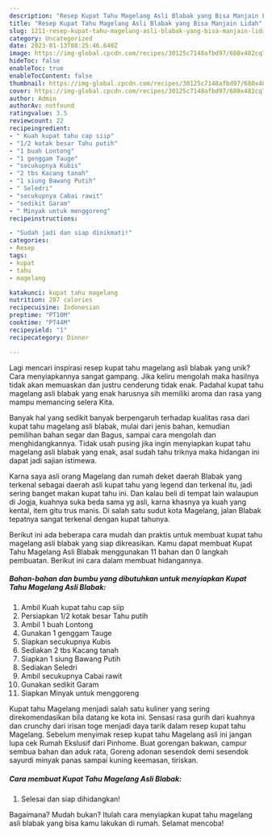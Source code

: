 ```yaml
---
description: "Resep Kupat Tahu Magelang Asli Blabak yang Bisa Manjain Lidah"
title: "Resep Kupat Tahu Magelang Asli Blabak yang Bisa Manjain Lidah"
slug: 1211-resep-kupat-tahu-magelang-asli-blabak-yang-bisa-manjain-lidah
category: Uncategorized
date: 2023-01-13T08:25:46.640Z
image: https://img-global.cpcdn.com/recipes/30125c7148afbd97/680x482cq70/kupat-tahu-magelang-asli-blabak-foto-resep-utama.jpg
hideToc: false
enableToc: true
enableTocContent: false
thumbnail: https://img-global.cpcdn.com/recipes/30125c7148afbd97/680x482cq70/kupat-tahu-magelang-asli-blabak-foto-resep-utama.jpg
cover: https://img-global.cpcdn.com/recipes/30125c7148afbd97/680x482cq70/kupat-tahu-magelang-asli-blabak-foto-resep-utama.jpg
author: Admin
authorAv: notfound
ratingvalue: 3.5
reviewcount: 22
recipeingredient:
- " Kuah kupat tahu cap siip"
- "1/2 kotak besar Tahu putih"
- "1 buah Lontong"
- "1 genggam Tauge"
- "secukupnya Kubis"
- "2 tbs Kacang tanah"
- "1 siung Bawang Putih"
- " Seledri"
- "secukupnya Cabai rawit"
- "sedikit Garam"
- " Minyak untuk menggoreng"
recipeinstructions:

- "Sudah jadi dan siap dinikmati!"
categories:
- Resep
tags:
- kupat
- tahu
- magelang

katakunci: kupat tahu magelang 
nutrition: 287 calories
recipecuisine: Indonesian
preptime: "PT10M"
cooktime: "PT44M"
recipeyield: "1"
recipecategory: Dinner

---
```





Lagi mencari inspirasi resep kupat tahu magelang asli blabak yang unik? Cara menyiapkannya sangat gampang. Jika keliru mengolah maka hasilnya tidak akan memuaskan dan justru cenderung tidak enak. Padahal kupat tahu magelang asli blabak yang enak harusnya sih memiliki aroma dan rasa yang mampu memancing selera Kita.





Banyak hal yang sedikit banyak berpengaruh terhadap kualitas rasa dari kupat tahu magelang asli blabak, mulai dari jenis bahan, kemudian pemilihan bahan segar dan Bagus, sampai cara mengolah dan menghidangkannya. Tidak usah pusing jika ingin menyiapkan kupat tahu magelang asli blabak yang enak,      asal sudah tahu triknya maka hidangan ini dapat jadi sajian istimewa.














Karna saya asli orang Magelang dan rumah deket daerah Blabak yang terkenal sebagai daerah asli kupat tahu yang legend dan terkenal itu, jadi sering banget makan kupat tahu ini. Dan kalau beli di tempat lain walaupun di Jogja, kuahnya suka beda sama yg asli, karna khasnya ya kuah yang kental, item gitu trus manis. Di salah satu sudut kota Magelang, jalan Blabak tepatnya sangat terkenal dengan kupat tahunya.






Berikut ini ada beberapa cara mudah dan praktis untuk membuat kupat tahu magelang asli blabak yang siap dikreasikan. Kamu dapat membuat Kupat Tahu Magelang Asli Blabak menggunakan 11 bahan dan 0 langkah pembuatan. Berikut ini cara dalam membuat hidangannya.

<!--inarticleads1-->

##### Bahan-bahan dan bumbu yang dibutuhkan untuk menyiapkan Kupat Tahu Magelang Asli Blabak:

1. Ambil  Kuah kupat tahu cap siip
1. Persiapkan 1/2 kotak besar Tahu putih
1. Ambil 1 buah Lontong
1. Gunakan 1 genggam Tauge
1. Siapkan secukupnya Kubis
1. Sediakan 2 tbs Kacang tanah
1. Siapkan 1 siung Bawang Putih
1. Sediakan  Seledri
1. Ambil secukupnya Cabai rawit
1. Gunakan sedikit Garam
1. Siapkan  Minyak untuk menggoreng


Kupat tahu Magelang menjadi salah satu kuliner yang sering direkomendasikan bila datang ke kota ini. Sensasi rasa gurih dari kuahnya dan crunchy dari irisan toge menjadi daya tarik dalam resep kupat tahu Magelang. Sebelum menyimak resep kupat tahu Magelang asli ini jangan lupa cek Rumah Ekslusif dari Pinhome. Buat gorengan bakwan, campur sembua bahan dan aduk rata, Goreng adonan sesendok demi sesendok sayurdi minyak panas sampai kuning keemasan, tiriskan. 

<!--inarticleads2-->

##### Cara membuat Kupat Tahu Magelang Asli Blabak:


1. Selesai dan siap dihidangkan!



Bagaimana? Mudah bukan? Itulah cara menyiapkan kupat tahu magelang asli blabak yang bisa kamu lakukan di rumah. Selamat mencoba!
